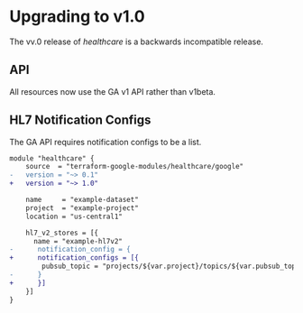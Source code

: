 # Upgrading to v1.0

The vv.0 release of *healthcare* is a backwards incompatible release.

## API

All resources now use the GA v1 API rather than v1beta.

## HL7 Notification Configs

The GA API requires notification configs to be a list.

```diff
module "healthcare" {
    source  = "terraform-google-modules/healthcare/google"
-   version = "~> 0.1"
+   version = "~> 1.0"

    name     = "example-dataset"
    project  = "example-project"
    location = "us-central1"

    hl7_v2_stores = [{
      name = "example-hl7v2"
-      notification_config = {
+      notification_configs = [{
        pubsub_topic = "projects/${var.project}/topics/${var.pubsub_topic}"
-      }
+      }]
    }]
}
```
